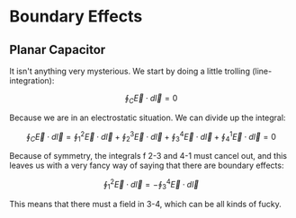 # Boundary Effects

## Planar Capacitor

It isn't anything very mysterious. We start by doing a little trolling (line-integration):

$$\oint_C \vec{E} \cdot d\vec{l} = 0 $$

Because we are in an electrostatic situation. We can divide up the integral:

$$\oint_C \vec{E} \cdot d\vec{l} = \oint_1^2 \vec{E} \cdot d\vec{l} + \oint_2^3 \vec{E} \cdot d\vec{l} + \oint_3^4 \vec{E} \cdot d\vec{l} +\oint_4^1 \vec{E} \cdot d\vec{l} = 0$$

Because of symmetry, the integrals f 2-3 and 4-1 must cancel out, and this leaves us with a very fancy way of saying that there are boundary effects:

$$\oint_1^2 \vec{E} \cdot d\vec{l} = -\oint_3^4 \vec{E} \cdot d\vec{l}$$ 

This means that there must a field in 3-4, which can be all kinds of fucky.
